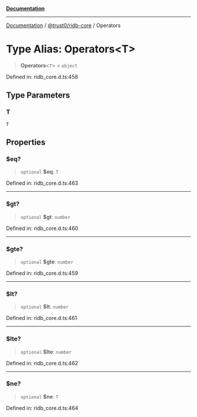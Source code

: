 [**Documentation**](../../../README.md)

***

[Documentation](../../../README.md) / [@trust0/ridb-core](../README.md) / Operators

# Type Alias: Operators\<T\>

> **Operators**\<`T`\> = `object`

Defined in: ridb\_core.d.ts:458

## Type Parameters

### T

`T`

## Properties

### $eq?

> `optional` **$eq**: `T`

Defined in: ridb\_core.d.ts:463

***

### $gt?

> `optional` **$gt**: `number`

Defined in: ridb\_core.d.ts:460

***

### $gte?

> `optional` **$gte**: `number`

Defined in: ridb\_core.d.ts:459

***

### $lt?

> `optional` **$lt**: `number`

Defined in: ridb\_core.d.ts:461

***

### $lte?

> `optional` **$lte**: `number`

Defined in: ridb\_core.d.ts:462

***

### $ne?

> `optional` **$ne**: `T`

Defined in: ridb\_core.d.ts:464
